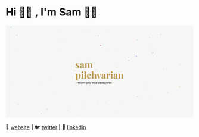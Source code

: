 # Hi 👋🏻 , I'm Sam 🧔🏻

![](https://github.com/mantonionip/mantonionip/blob/main/banner.png)

🏡 [website][website] **|**
🐦 [twitter][twitter] **|**
🔗 [linkedin][linkedin]

[website]: https://samdev.codes
[twitter]: https://twitter.com/SamDevCodes
[linkedin]: https://www.linkedin.com/in/sam-pilehvarian/
